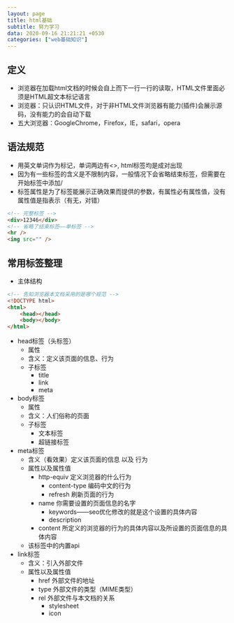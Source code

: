 ```yaml
---
layout: page
title: html基础
subtitle: 努力学习
data: 2020-09-16 21:21:21 +0530
categories: ["web基础知识"]
---
```


## 定义

- 浏览器在加载html文档的时候会自上而下一行一行的读取，HTML文件里面必须是HTML超文本标记语言
- 浏览器：只认识HTML文件，对于非HTML文件浏览器有能力(插件)会展示源码，没有能力的会自动下载
- 五大浏览器：GoogleChrome，Firefox，IE，safari，opera


## 语法规范

- 用英文单词作为标记，单词两边有<>, html标签均是成对出现
- 因为有一些标签的含义是不限制内容，一般情况下会省略结束标签，但需要在开始标签中添加/
- 标签属性是为了标签能展示正确效果而提供的参数，有属性必有属性值，没有属性值是指表示（有无，对错）

```html
<!-- 完整标签 -->
<div>12346</div>
<!-- 省略了结束标签——单标签 -->
<hr />
<img src="" />
```

## 常用标签整理

- 主体结构

```html
<!-- 告知浏览器本文档采用的是哪个规范 -->
<!DOCTYPE html>
<html>
    <head></head>
    <body></body>
</html>
```
- head标签（头标签）
    - 属性
    - 含义：定义该页面的信息、行为
    - 子标签
        - title
        - link
        - meta
- body标签
    - 属性
    - 含义：人们俗称的页面
    - 子标签
        - 文本标签
        - 超链接标签
- meta标签
    - 含义（看效果）定义该页面的信息 以及 行为
    - 属性以及属性值
        - http-equiv 定义浏览器的什么行为
            - content-type 编码中文的行为
            - refresh 刷新页面的行为
        - name 你需要设置的页面信息的名字
            - keywords——seo优化修改的就是这个设置的具体内容
            - description
        - content 所定义的浏览器的行为的具体内容以及所设置的页面信息的具体内容
    - 该标签中的内置api
- link标签
    - 含义：引入外部文件
    - 属性以及属性值
        - href 外部文件的地址
        - type 外部文件的类型（MIME类型）
        - rel 外部文件与本文档的关系
            - stylesheet
            - icon 
